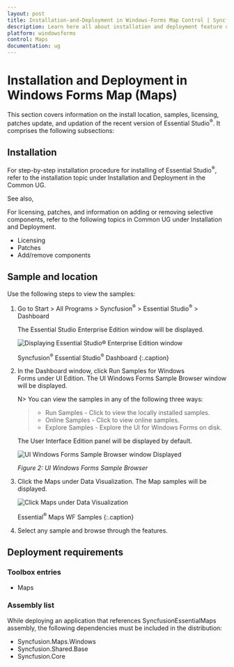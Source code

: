 ```yaml
---
layout: post
title: Installation-and-Deployment in Windows-Forms Map Control | Syncfusion<sup>®</sup>
description: Learn here all about installation and deployment feature of Syncfusion<sup>®</sup> Windows Forms Map (Maps) control and more.
platform: windowsforms
control: Maps
documentation: ug
---
```


# Installation and Deployment in Windows Forms Map (Maps)

This section covers information on the install location, samples, licensing, patches update, and updation of the recent version of Essential Studio<sup>®</sup>. It comprises the following subsections:



## Installation

For step-by-step installation procedure for installing of Essential Studio<sup>®</sup>, refer to the installation topic under Installation and Deployment in the Common UG.



See also,

For licensing, patches, and information on adding or removing selective components, refer to the following topics in Common UG under Installation and Deployment.



* Licensing
* Patches
* Add/remove components



## Sample and location

Use the following steps to view the samples:



1. Go to Start > All Programs > Syncfusion<sup>®</sup> > Essential Studio<sup>®</sup> <version number> > Dashboard

      The Essential Studio Enterprise Edition window will be displayed.

      ![Displaying Essential Studio<sup>®</sup> Enterprise Edition window](Installation-and-Deployment_images/Installation-and-Deployment_img1.png)       
	  
	  Syncfusion<sup>®</sup> Essential Studio<sup>®</sup> Dashboard
      {:.caption}
	  
2. In the Dashboard window, click Run Samples for Windows Forms under UI Edition. The UI Windows Forms Sample Browser window will be displayed.

      N> You can view the samples in any of the following three ways:
      > * Run Samples - Click to view the locally installed samples.
      > * Online Samples - Click to view online samples.
      > * Explore Samples - Explore the UI for Windows Forms on disk.
	  
      The User Interface Edition panel will be displayed by default.
	  
	  ![UI Windows Forms Sample Browser window Displayed](Installation-and-Deployment_images/Installation-and-Deployment_img2.png)

      _Figure 2: UI Windows Forms Sample Browser_

3. Click the Maps under Data Visualization. The Map samples will be displayed.

   ![Click Maps under Data Visualization](Installation-and-Deployment_images/Installation-and-Deployment_img3.png)

   Essential<sup>®</sup> Maps WF Samples
   {:.caption}
   
4. Select any sample and browse through the features. 


## Deployment requirements



### Toolbox entries



* Maps



### Assembly list

While deploying an application that references SyncfusionEssentialMaps assembly, the following dependencies must be included in the distribution:



* Syncfusion.Maps.Windows
* Syncfusion.Shared.Base
* Syncfusion.Core
